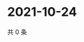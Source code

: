 # 2021-10-24

共 0 条

<!-- BEGIN WEIBO -->
<!-- 最后更新时间 Sun Oct 24 2021 22:07:47 GMT+0800 (China Standard Time) -->

<!-- END WEIBO -->
